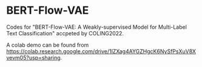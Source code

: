 # BERT-Flow-VAE
Codes for "BERT-Flow-VAE: A Weakly-supervised Model for Multi-Label Text Classification" accpeted by COLING2022.

A colab demo can be found from https://colab.research.google.com/drive/1lZXag4AYGZHgcK6NySfPsXuV8Xvevm05?usp=sharing.
